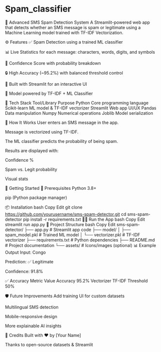# Spam_classifier

📱 Advanced SMS Spam Detection System
A Streamlit-powered web app that detects whether an SMS message is spam or legitimate using a Machine Learning model trained with TF-IDF Vectorization.

⚙️ Features
✅ Spam Detection using a trained ML classifier

📊 Live Statistics for each message: characters, words, digits, and symbols

🎯 Confidence Score with probability breakdown

🔒 High Accuracy (~95.2%) with balanced threshold control

🚀 Built with Streamlit for an interactive UI

🤖 Model powered by TF-IDF + ML Classifier

🧠 Tech Stack
Tool/Library	Purpose
Python	Core programming language
Scikit-learn	ML model & TF-IDF vectorizer
Streamlit	Web app UI/UX
Pandas	Data manipulation
Numpy	Numerical operations
Joblib	Model serialization

🧪 How It Works
User enters an SMS message in the app.

Message is vectorized using TF-IDF.

The ML classifier predicts the probability of being spam.

Results are displayed with:

Confidence %

Spam vs. Legit probability

Visual stats

🚀 Getting Started
🔧 Prerequisites
Python 3.8+

pip (Python package manager)

📦 Installation
bash
Copy
Edit
git clone https://github.com/yourusername/sms-spam-detector.git
cd sms-spam-detector
pip install -r requirements.txt
🏃‍♂️ Run the App
bash
Copy
Edit
streamlit run app.py
📁 Project Structure
bash
Copy
Edit
sms-spam-detector/
├── app.py                 # Streamlit app code
├── model/
│   ├── spam_model.pkl     # Trained ML model
│   └── vectorizer.pkl     # TF-IDF vectorizer
├── requirements.txt       # Python dependencies
├── README.md              # Project documentation
└── assets/                # Icons/images (optional)
📊 Example Output
Input: Congo

Prediction: ✅ Legitimate

Confidence: 91.8%

✅ Accuracy
Metric	Value
Accuracy	95.2%
Vectorizer	TF-IDF
Threshold	50%

🛡️ Future Improvements
Add training UI for custom datasets

Multilingual SMS detection

Mobile-responsive design

More explainable AI insights

🙌 Credits
Built with ❤️ by [Your Name]

Thanks to open-source datasets & Streamlit

